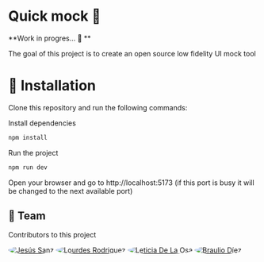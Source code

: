 # Quick mock 🎨

**Work in progres... 🚧 **

The goal of this project is to create an open source low fidelity UI mock tool 

# 🚀 Installation

Clone this repository and run the following commands:

Install dependencies

```bash
npm install
```

Run the project

```bash
npm run dev
```

Open your browser and go to http://localhost:5173 (if this port is busy it will be changed to the next available port)

## 👥 Team

Contributors to this project

<p align="left">
  <a href="https://github.com/jsanzdev"><img src="https://github.com/jsanzdev.png?size=50" alt="Jesús Sanz" style="border-radius: 50%;" /></a>
  <a href="https://github.com/LourdesRsdp"><img src="https://github.com/LourdesRsdp.png?size=50" alt="Lourdes Rodriguez" style="border-radius: 50%;" /></a>
  <a href="https://github.com/deletidev"><img src="https://github.com/deletidev.png?size=50" alt="Leticia De La Osa" style="border-radius: 50%;" /></a>
  <a href="https://github.com/brauliodiez"><img src="https://github.com/brauliodiez.png?size=50" alt="Braulio Díez" style="border-radius: 50%;" /></a>
</p>

